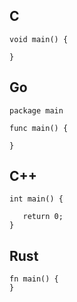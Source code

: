 ## C

```
void main() {
   
}
```
## Go
```
package main

func main() {
  
}
```
## C++

```
int main() {
  
   return 0;
}
```

## Rust
```
fn main() {
}

```

